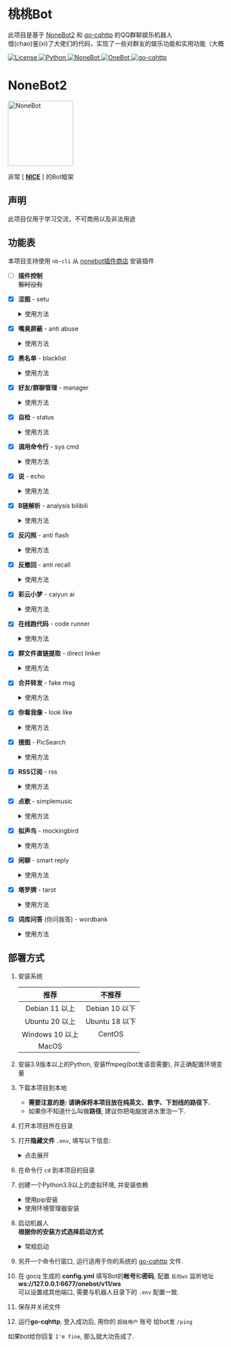 
# 桃桃Bot
此项目是基于 [NoneBot2](https://github.com/nonebot/nonebot2) 和 [go-cqhttp](https://github.com/Mrs4s/go-cqhttp) 的QQ群聊娱乐机器人  
借(chao)鉴(xi)了大佬们的代码，实现了一些对群友的娱乐功能和实用功能（大概

<div>

<a href="./LICENSE">
    <img src="https://img.shields.io/github/license/tkgs0/Momoko.svg" alt="License">
</a>
<a href="https://www.python.org">
    <img src="https://img.shields.io/badge/Python-3.9+-blue.svg" alt="Python">
</a>
<a href="https://https://v2.nonebot.dev">
    <img src="https://img.shields.io/badge/NoneBot-2.0.1-red.svg" alt="NoneBot">
</a>
<a href="https://onebot.adapters.nonebot.dev">
    <img src="https://img.shields.io/badge/OneBot-v11-black.svg" alt="OneBot">
</a>
<a href="https://github.com/Mrs4s/go-cqhttp">
    <img src="https://img.shields.io/badge/gocq-1.1.0-blueviolet.svg" alt="go-cqhttp">
</a>

</div>


# NoneBot2

<div>
<a href="https://v2.nonebot.dev">
    <img style="height: 150px;width: 150px;" src="https://camo.githubusercontent.com/0ef71e86056da694c540790aa4a4e314396884d6c4fdb95362a7538b27a1b034/68747470733a2f2f76322e6e6f6e65626f742e6465762f6c6f676f2e706e67" alt="NoneBot">
</a>

非常 [ **[NICE](https://github.com/nonebot/nonebot2)** ] 的Bot框架

</div>


## 声明
此项目仅用于学习交流，不可商用以及非法用途


## 功能表
本项目支持使用 `nb-cli` 从 [nonebot插件商店](https://v2.nonebot.dev/store) 安装插件

- [ ] **插件控制**  
  ~~暂时没有~~

- [x] **涩图** - setu

  <details>
    <summary>使用方法</summary>

  ```
  /setu {数量} {关键词}

  私聊(群聊)启用(禁用)涩图 qq qq1 qq2 ...
  查看涩图设置
  切换涩图api       # lolicon, acggov
  启用(禁用)涩图    # 在当前会话启用(禁用)涩图
  重置涩图          # 重置涩图设置
  ```

  示例:

  ```
  /setu                         # 来1张涩图
  /setu 3                       # 来3张涩图
  /setu 阿波尼亚                # 来1张 '阿波尼亚' 的涩图
  /setu 3 阿波尼亚              # 来3张 '阿波尼亚' 的涩图
  /setu 3 R-18 阿波尼亚 水着    # 来3张 '水着','阿波尼亚','R-18' 的涩图
  ```

  </details>

- [x] **嘴臭屏蔽** - anti abuse

  <details>
    <summary>使用方法</summary>

  检测到有用户 `@机器人` 并嘴臭时将其临时屏蔽(bot重启后失效)

  当bot为群管理时会请对方喝昏睡红茶(禁言)

  - 超级用户不受临时屏蔽影响 _~~但是会被昏睡红茶影响~~_
  - 当bot的群权限比超级用户高的时候, 超级用户也有机会品尝昏睡红茶
  - 被bot灌了昏睡红茶的用户不会进临时黑名单
  - 开启 **`对线模式`** 后不会被bot灌昏睡红茶和临时拉黑 (~~因为要对线~~)

  <table> 
    <tr align="center">
      <th> 指令 </th>
      <th> 权限 </th>
      <th> 需要@ </th>
      <th> 范围 </th>
      <th> 说明 </th>
    </tr>
    <tr align="center">
      <td> ^(添加|删除)屏蔽词 xxx </td>
      <td> 主人 </td>
      <td> 否 </td>
      <td> 私聊 | 群聊 </td>
      <td rowspan="2"> 可输入多个,<br>用空格隔开 </td>
    </tr>
    <tr align="center">
      <td> 解除屏蔽 qq </td>
      <td> 主人 </td>
      <td> 否 </td>
      <td> 私聊 | 群聊 </td>
    </tr>
    <tr align="center">
      <td> 查看临时黑名单 </td>
      <td> 主人 </td>
      <td> 否 </td>
      <td> 私聊 | 群聊 </td>
      <td> </td>
    </tr>
    <tr align="center">
      <td> ^(禁用|启用)飞(妈|马|🐴|🐎)令 </td>
      <td> 主人 </td>
      <td> 否 </td>
      <td> 私聊 | 群聊 </td>
      <td> 开启/关闭对线模式 </td>
  </table>

  P.S. `解除屏蔽` 可以解除临时屏蔽, 也可以解除禁言(当然, 需要bot为群管理).

  你说从聊天界面查看屏蔽词库? 噢, 我亲爱的老伙计, 你怕是疯了!

  </details>

- [x] **黑名单** - blacklist

  <details>
    <summary>使用方法</summary>

  基于 [A-kirami](https://github.com/A-kirami) 的 [黑白名单](https://github.com/A-kirami/nonebot-plugin-namelist) 魔改(?)的仅黑名单插件

  超级用户不受黑名单影响

  拉黑:
  ```
  拉黑用户 qq qq1 qq2
  拉黑群 qq qq1 qq2
  拉黑所有群
  拉黑所有好友
  ```

  解禁:
  ```
  解禁用户 qq qq1 qq2
  解禁群 qq qq1 qq2
  解禁所有群
  解禁所有好友
  ```

  查看黑名单:
  ```
  查看用户黑名单
  查看群聊黑名单

  重置黑名单        # 重置当前Bot帐号对应的黑名单
  重置所有黑名单    # 清空黑名单数据库
  ```

  被禁言自动屏蔽该群:
  ```
  自觉静默开
  自觉静默关
  ```

  群内发送 **`/静默`**, **`/响应`** 可快捷拉黑/解禁当前群聊

  `拉黑/解禁所有` 只对已添加的群/好友生效

  </details>

- [x] **好友/群聊管理** - manager

  <details>
    <summary>使用方法</summary>

  ```
  踢出群聊 @qq @qq1 @qq2 ...
  禁言 @qq @qq1 @qq2 ... XX分钟(/小时/天)
  解除禁言 @qq @qq1 @qq2 ...
  我要自闭 XX分钟(/小时/天)
  开启(关闭)全员禁言
  设为(撤销)管理 @qq @qq1 @qq2 ...
  允许(禁止)匿名
  修改名片(头衔) @qq @qq1 @qq2 ... XXXX
  设置群名 XXXX
  申请头衔 XXXX
  撤回    # 回复消息发送`撤回`
  ```

  **以下命令需要前缀 `/`**
  ```
  同意(拒绝)好友 FLAG 备注
  同意(拒绝)拉群 FLAG
  [群聊] 同意(拒绝)入群 FLAG 理由
  ## `备注` 和 `理由` 可省略

  查看好友(群聊)请求
  清空好友(入群/拉群)请求

  好友(拉群)自动同意(拒绝)
  关闭好友(拉群)自动

  [群聊] 入群自动同意(拒绝)
  [群聊] 关闭入群自动

  重置请求自动
  ```

  **以下命令需要 `@机器人`** (私聊不用)
  ```
  设置网名 XXXX
  查找好友(群) qq qq1 qq2 ...
  查看所有好友(群)
  查看单向好友
  退群 qq qq1 qq2 ...    # 未输入群号则退出当前群聊
  删除好友 qq qq1 qq2 ...
  删除单向好友 qq qq1 qq2 ...
  查看群员列表
  设置群头像[图片]    # ⚠该API不稳定!
  ```

  **关键词禁言**  
  可批量添加多个关键词, 以换行隔开
  ```
    关键词(/正则)禁言 XX分(/时/日/月)
    ocr
    内容1
    内容2
    内容3
  ```
  ```
    删除禁言关键词(/正则)
    内容1
    内容2
    内容3
  ```
  ```
    查看禁言关键词(/正则)
  ```
  ```
    清理群禁言规则 qq qq1 qq2 ...
    # 用于清理已炸或已退出的群聊残留的规则
  ```
  ```
    /reset_keyword_ban_db
    # 重置数据库
  ```

  示例:
  ```
    关键词禁言 1天
    吃柠檬
    尼玛
    群主是沙壁
    来点🐍图
  ```
  ```
    正则禁言 30天
    http(s)?://.*
    .*(是|做).+的(狗|猫)
  ```

  </details>

- [x] **自检** - status

  <details>
    <summary>使用方法</summary>

  移植自 [摸](https://github.com/Kyomotoi) 的 [ATRI](https://github.com/Kyomotoi/ATRI), 改成了限超级用户使用

  ```
  /ping    # 测试bot应答

  /status    # 查看bot设备状态
  ```

  </details>

- [x] **调用命令行** - sys cmd

  <details>
    <summary>使用方法</summary>

  调用系统命令行

  ⚠危险操作, 谨慎使用!

  ```
  >shell {命令}
  ```
  ```
  >cmd {命令}
  ```

  示例:

  ```
  >shell echo "Hello World"
  ```
  ```
  >cmd echo "Hello World"
  ```

  </details>

- [x] **说** - echo

  <details>
    <summary>使用方法</summary>

  `@机器人` 并加上 **冒号** `：` 发送你想让机器人说的话

  ```
  @桃桃酱 ：xxxxx
  ```

  为防止用户滥用导致封号，限制仅超级用户可用

  </details>

- [x] **B链解析** - analysis bilibili

  <details>
    <summary>使用方法</summary>

  ［被动插件］

  抄自 [mengshouer](https://github.com/mengshouer)/[analysis\_bilibili](https://github.com/mengshouer/nonebot_plugin_analysis_bilibili) 的 [NekoAria修改版](https://github.com/NekoAria/nonebot_plugin_analysis_bilibili)

  自动解析聊天中发送的 bilibili 小程序/链接

  [▶使用方法](https://github.com/NekoAria/nonebot_plugin_analysis_bilibili#%E4%BD%BF%E7%94%A8%E6%96%B9%E5%BC%8F)

  </details>

- [x] **反闪照** - anti flash

  <details>
    <summary>使用方法</summary>

  抄自 [KafCoppelia](https://github.com/MinatoAquaCrews) 的 [AntiFlash](https://github.com/MinatoAquaCrews/nonebot_plugin_antiflash)

  在`env`内设置：

  ```python
  ANTI_FLASH_ON=true                          # 全局开关
  ANTI_FLASH_GROUP=["123456789", "987654321"] # 默认开启的群聊，但可通过指令开关
  ANTI_FLASH_PATH="your-path-to-config.json"  # 配置文件路径，默认同插件代码路径
  ```

  `ANTI_FLASH_GROUP` 会在每次初始化时写入配置文件，在群组启用反闪照，可通过指令更改。

  **修改** 配置文件即读即改，可后台修改。

  - 全局开关**仅超管**配置，不支持指令修改全局开关；
  - 各群聊均配置开关，需**管理员及超管权限**进行修改；

  指令:

  ```
  开启/启用/禁用反闪照
  ```

  </details>

- [x] **反撤回** - anti recall

  <details>
    <summary>使用方法</summary>

  移植自 [摸](https://github.com/Kyomotoi) 的 [ATRI](https://github.com/Kyomotoi/ATRI)

  将检测到的撤回消息转发给超级用户

  </details>

- [x] **彩云小梦** - caiyun ai

  <details>
    <summary>使用方法</summary>

  抄自 [wq佬](https://github.com/MeetWq) 的 [caiyunai](https://github.com/noneplugin/nonebot-plugin-caiyunai)

  **配置:**

  需要在 `.env` 文件中添加彩云小梦apikey：

  ```
  CAIYUNAI_APIKEY=xxx
  ```

  apikey获取：

  前往 http://if.caiyunai.com/dream 注册彩云小梦用户；

  注册完成后，F12打开开发者工具；

  在控制台中输入 `alert(localStorage.cy_dream_user)` ，弹出窗口中的 uid 即为 apikey；

  或者进行一次续写，在 Network 中查看 novel\_ai 请求，Payload 中的 uid 项即为 apikey。

  **使用:**
  ```
  @机器人 续写/彩云小梦 xxx
  ```

  </details>

- [x] **在线跑代码** - code runner

  <details>
    <summary>使用方法</summary>

  移植自 [摸](https://github.com/Kyomotoi) 的 [ATRI](https://github.com/Kyomotoi/ATRI)

  ```
  >code {语言}
  {代码}
  ```

  示例:

  ```
  >code python
  print('hello world')
  ```

  发送 `>code.list` 查看支持的语言

  </details>

- [x] **群文件直链提取** - direct linker

  <details>
    <summary>使用方法</summary>

  抄自 [ninthseason](https://github.com/ninthseason) 的 [DirectLinker](https://github.com/Utmost-Happiness-Planet/nonebot-plugin-directlinker)

  [▶使用方法](https://github.com/Utmost-Happiness-Planet/nonebot-plugin-directlinker#%E7%94%A8%E6%B3%95)

  </details>

- [x] **合并转发** - fake msg

  <details>
    <summary>使用方法</summary>

  移植自 [摸](https://github.com/Kyomotoi) 的 [ATRI](https://github.com/Kyomotoi/ATRI)

  ```
  /fakemsg
  qq号-昵称-消息内容
  ```

  示例:

  ```
  /fakemsg
  123456789-桃桃酱-不可以色色
  987654321-路人甲-我就要色色
  ```

  </details>

- [x] **你看我像** - look like

  <details>
    <summary>使用方法</summary>

  `@机器人` 发送 `你看我像`

  ```
  @桃桃酱 你看我像人吗？
  ```

  </details>

- [x] **搜图** - PicSearch

  <details>
    <summary>使用方法</summary>

  抄自 [NekoAria](https://github.com/NekoAria) 的 [YetAnotherPicSearch](https://github.com/NekoAria/YetAnotherPicSearch)

  请参考原插件 [▶使用方法️️](https://github.com/NekoAria/YetAnotherPicSearch/blob/main/docs/%E4%BD%BF%E7%94%A8%E6%95%99%E7%A8%8B.md)

  </details>

- [x] **RSS订阅** - rss

  <details>
    <summary>使用方法</summary>

  抄自 [Quan666](https://github.com/Quan666) 的 [ELF\_RSS](https://github.com/Quan666/ELF_RSS)

  [▶使用方法](https://github.com/Quan666/ELF_RSS/blob/2.0/docs/2.0%20%E4%BD%BF%E7%94%A8%E6%95%99%E7%A8%8B.md)

  </details>

- [x] **点歌** - simplemusic

  <details>
    <summary>使用方法</summary>

  抄自 [wq佬](https://github.com/MeetWq) 的 [SimpleMusic](https://github.com/noneplugin/nonebot-plugin-simplemusic)

  ```
  点歌/qq点歌/网易点歌/酷我点歌/酷狗点歌/咪咕点歌/b站点歌 + 关键词
  ```

  示例:

  ```
  点歌 朝你大胯捏一把
  ```

  默认为qq点歌

  </details>

- [x] **拟声鸟** - mockingbird

  <details>
    <summary>使用方法</summary>

  > 将 [MWTJC](https://github.com/MWTJC)/[mockingbird真寻适配版](https://github.com/MWTJC/nonebot_plugin_mockingbird) 重新DIY成 nonebot 通用版

  `@机器人` 并加上 **说** 发送你想让机器人说的话

  ```
  @桃桃酱 说xxxxx
  ```

  更多设置:
  ```
  显示模型
  修改模型 [序号]\[模型名称]
  开启/关闭tts 切换使用腾讯TTS(需要配置secret_key)
  重载模型 进行模型重载(并没有什么卵用，或许以后内存泄漏解决会有用？)
  调整/修改精度 修改语音合成精度(对TTS无效)
  调整/修改句长 修改语音合成最大句长(对TTS无效)
  更新模型 更新模型列表
  ```

  <details>
    <summary>可选配置</summary>

  可在 `.env` 中添加如下配置
  ```env
  mockingbird_path="xxx/xxx/xxx"  # 存放mockingbird资源文件的路径
  # 默认为 "<bot所在文件夹>/data/mockingbird"

  super_only=true  # 是否限制仅超级用户使用
  # 默认为 true

  tencent_secret_id="TENCENT_SECRET_ID"
  tencent_secret_key=""
  # TTS模式需要配置腾讯云 SECRET_ID 和 SECRET_KEY
  ```
  **没有自定义需求的变量请不要写进 .env**

  </details>

  </details>

- [x] **闲聊** - smart reply

  <details>
    <summary>使用方法</summary>

  抄自 [Special-Week](https://github.com/Special-Week) 的 [SmartReply](https://github.com/Special-Week/nonebot_plugin_smart_reply)

  `@机器人` + 你想对机器人说的骚话

  ```
  @桃桃酱 不可以色色

  设置回复模式 小思/小爱
  ```

  **注意事项**
  - 文本消息默认调用 mockingbird 生成语音
  - 如不需要可以直接将 mockingbird 移动到别的 plugins 文件夹里 (或者直接删除 mockingbird)
  - 本插件的小爱语音功能非 mockingbird 控制
  - 小爱语音需在 .env 添加 `XIAOAI_VOICE=true`

  </details>

- [x] **塔罗牌** - tarot

  <details>
    <summary>使用方法</summary>

  ```
  @机器人 抽塔罗牌
  ```

  </details>

- [x] **词库问答** (你问我答) - wordbank

  <details>
    <summary>使用方法</summary>

  抄自 [kexue](https://github.com/kexue-z) 的 [wordbank2](https://github.com/kexue-z/nonebot-plugin-word-bank2)

  [▶使用方法](https://github.com/kexue-z/nonebot-plugin-word-bank2#%E5%BC%80%E5%A7%8B%E4%BD%BF%E7%94%A8)

  </details>


## 部署方式
1. 安装系统

   | 推荐 | 不推荐 |
   |:-----:|:----:|
   | Debian 11 以上 | Debian 10 以下 |
   | Ubuntu 20 以上 | Ubuntu 18 以下 |
   | Windows 10 以上 | CentOS |
   | MacOS | |

2. 安装3.9版本以上的Python, 安装ffmpeg(bot发语音需要), 并正确配置环境变量

3. 下载本项目到本地
   - **需要注意的是: 请确保将本项目放在纯英文、数字、下划线的路径下.**
   - 如果你不知道什么叫做**路径**, 建议你把电脑放进水里泡一下.

4. 打开本项目所在目录

5. 打开**隐藏文件** `.env`, 填写以下信息:

   <details>
     <summary>点击展开</summary>

   ```env
   SUPERUSERS=[""]  # 填写用于控制bot的超级用户QQ
   # 可填写多个 例如: ["123456","654321"]

   NICKNAME=["桃桃", "桃桃酱"]  # 机器人的昵称

   SETU_COOLDOWN=60  # 涩图的响应cd 为0则无冷却
   SETU_WITHDRAW=60  # 涩图的撤回cd < 120 为0则不撤回

   LOLICON_R18=2  # Lolicon API设置
   # 0为非R18，1为R18，2为混合（在库中的分类，不等同于作品本身的 R-18 标识）

   PIXPROXY=""  # pximg图片代理, 需要填写前缀 https:// 或 http://
   # 留空为直连 i.pximg.net

   ACGGOV_TOKEN="apikey"

   ANTI_FLASH_GROUP=[]  # 填写默认开启 反闪照 的群聊, 可留空.
   # 可填写多个 例如: ["123456","654321"]

   SAUCENAO_API_KEY=""  # 在引号里填写你在 saucenao.com 申请到的 apikey
   # 缺少该项将无法正常使用搜图.

   EXHENTAI_COOKIES=""  # 在引号里填写你的 exhentai cookies, 可留空.

   CAIYUNAI_APIKEY=""  # 在引号里填写你的 彩云小梦 apikey
   # 缺少该项将无法正常使用小梦续写功能.

   LINKER_GROUP=[]  # 填写启用群文件直链插件的群
   LINKER_COMMAND="link"  # 设置插件触发命令（默认`link`）
   ```

   </details>

6. 在命令行 `cd` 到本项目的目录

7. 创建一个Python3.9以上的虚拟环境, 并安装依赖

   <details>
     <summary>使用pip安装</summary>

   ```bash
   pip install -U -r requirements.txt && pip install -r install_me.txt && pip install -U pikpakapi
   ```

   </details>

   <details>
     <summary>使用环境管理器安装</summary>

   </details>

8. 启动机器人  
   **根据你的安装方式选择启动方式**

   <details>
     <summary>常规启动</summary>

     ```bash
     python bot.py
     ```
     **或者**
     ```bash
     nb run
     ```

   </details>

9. 另开一个命令行窗口, 运行适用于你的系统的 [go-cqhttp](https://github.com/Mrs4s/go-cqhttp/releases) 文件.

10. 在 gocq 生成的 **config.yml** 填写Bot的**帐号**和**密码**, 
    配置 `反向ws` 监听地址 **ws://127.0.0.1:6677/onebot/v11/ws**  
    可以设置成其他端口, 需要与机器人目录下的 `.env` 配置一致.

11. 保存并关闭文件

12. 运行**go-cqhttp**, 登入成功后, 用你的 `超级用户` 账号 给bot发 `/ping`

如果bot给你回复 `I'm fine`, 那么就大功告成了.
